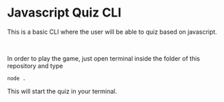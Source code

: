 # Javascript Quiz CLI

This is a basic CLI where the user will be able to quiz based on javascript.

<br>

In order to play the game, just open terminal inside the folder of this repository and type

```
node .
```

This will start the quiz in your terminal.